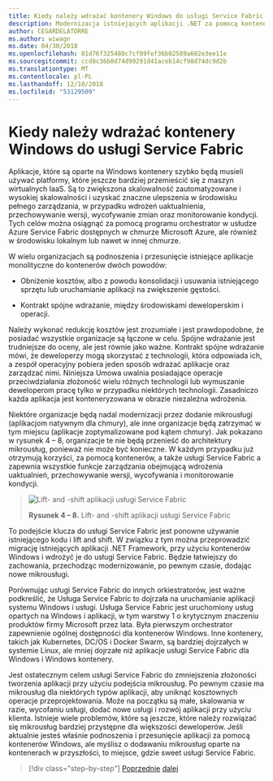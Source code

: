 ```yaml
---
title: Kiedy należy wdrażać kontenery Windows do usługi Service Fabric
description: Modernizacja istniejących aplikacji .NET za pomocą kontenerów w chmurze platformy Azure i Windows | Kiedy należy wdrażać kontenery Windows do usługi Service Fabric
author: CESARDELATORRE
ms.author: wiwagn
ms.date: 04/30/2018
ms.openlocfilehash: 01d76f325480c7cf09fef36b02589a602e3ee11e
ms.sourcegitcommit: ccd8c36b0d74d99291d41aceb14cf98d74dc9d2b
ms.translationtype: MT
ms.contentlocale: pl-PL
ms.lasthandoff: 12/10/2018
ms.locfileid: "53129509"
---
```

# <a name="when-to-deploy-windows-containers-to-service-fabric"></a>Kiedy należy wdrażać kontenery Windows do usługi Service Fabric

Aplikacje, które są oparte na Windows kontenery szybko będą musieli używać platformy, które jeszcze bardziej przemieścić się z maszyn wirtualnych IaaS. Są to zwiększona skalowalność zautomatyzowane i wysokiej skalowalności i uzyskać znaczne ulepszenia w środowisku pełnego zarządzania, w przypadku wdrożeń uaktualnienia, przechowywanie wersji, wycofywanie zmian oraz monitorowanie kondycji. Tych celów można osiągnąć za pomocą programu orchestrator w usłudze Azure Service Fabric dostępnych w chmurze Microsoft Azure, ale również w środowisku lokalnym lub nawet w innej chmurze.

W wielu organizacjach są podnoszenia i przesunięcie istniejące aplikacje monolityczne do kontenerów dwóch powodów:

-   Obniżenie kosztów, albo z powodu konsolidacji i usuwania istniejącego sprzętu lub uruchamianie aplikacji na zwiększenie gęstości.

-   Kontrakt spójne wdrażanie, między środowiskami deweloperskim i operacji.

Należy wykonać redukcję kosztów jest zrozumiałe i jest prawdopodobne, że posiadać wszystkie organizacje są łączone w celu. Spójne wdrażanie jest trudniejsze do oceny, ale jest równie jako ważne. Kontrakt spójne wdrażanie mówi, że deweloperzy mogą skorzystać z technologii, która odpowiada ich, a zespół operacyjny pobiera jeden sposób wdrażać aplikacje oraz zarządzać nimi. Niniejsza Umowa uwalnia posiadające operacje przeciwdziałania złożoność wielu różnych technologii lub wymuszanie deweloperom pracę tylko w przypadku niektórych technologii. Zasadniczo każda aplikacja jest konteneryzowana w obrazie niezależna wdrożenia.

Niektóre organizacje będą nadal modernizacji przez dodanie mikrousługi (aplikacjom natywnym dla chmury), ale inne organizacje będą zatrzymać w tym miejscu (aplikacje zoptymalizowane pod kątem chmury). Jak pokazano w rysunek 4 – 8, organizacje te nie będą przenieść do architektury mikrousług, ponieważ nie może być konieczne. W każdym przypadku już otrzymują korzyści, za pomocą kontenerów, a także usługi Service Fabric a zapewnia wszystkie funkcje zarządzania obejmującą wdrożenia uaktualnień, przechowywanie wersji, wycofywania i monitorowanie kondycji.

> ![Lift- and -shift aplikacji usługi Service Fabric](./media/image8.png)
>
> **Rysunek 4 – 8.** Lift- and -shift aplikacji usługi Service Fabric

To podejście klucza do usługi Service Fabric jest ponowne używanie istniejącego kodu i lift and shift. W związku z tym można przeprowadzić migrację istniejących aplikacji .NET Framework, przy użyciu kontenerów Windows i wdrożyć je do usługi Service Fabric. Będzie łatwiejszy do zachowania, przechodząc modernizowanie, po pewnym czasie, dodając nowe mikrousługi.

Porównując usługi Service Fabric do innych orkiestratorów, jest ważne podkreślić, że Usługa Service Fabric to dojrzała na uruchamianie aplikacji systemu Windows i usługi. Usługa Service Fabric jest uruchomiony usług opartych na Windows i aplikacji, w tym warstwy 1 o krytycznym znaczeniu produktów firmy Microsoft przez lata. Była pierwszym orchestrator zapewnienie ogólnej dostępności dla kontenerów Windows. Inne kontenery, takich jak Kubernetes, DC/OS i Docker Swarm, są bardziej dojrzałych w systemie Linux, ale mniej dojrzałe niż aplikacje usługi Service Fabric dla Windows i Windows kontenery.

Jest ostatecznym celem usługi Service Fabric do zmniejszenia złożoności tworzenia aplikacji przy użyciu podejścia mikrousług. Po pewnym czasie ma mikrousług dla niektórych typów aplikacji, aby uniknąć kosztownych operacje przeprojektowania. Może na początku są małe, skalowania w razie, wycofaniu usługi, dodać nowe usługi i rozwój aplikacji przy użyciu klienta. Istnieje wiele problemów, które są jeszcze, które należy rozwiązać się mikrousług bardziej przystępne dla większości deweloperów. Jeśli aktualnie jesteś właśnie podnoszenia i przesunięcie aplikacji za pomocą kontenerów Windows, ale myślisz o dodawaniu mikrousług oparte na kontenerach w przyszłości, to miejsce, gdzie sweet usługi Service Fabric.

>[!div class="step-by-step"]
>[Poprzednie](when-to-deploy-windows-containers-to-azure-vms-iaas-cloud.md)
>[dalej](when-to-deploy-windows-containers-to-azure-container-service-kubernetes.md)